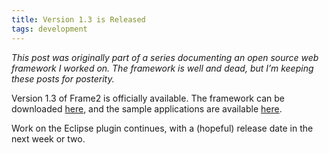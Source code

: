 ```yaml
---
title: Version 1.3 is Released
tags: development
---
```


_This post was originally part of a series documenting an open source web framework I worked on. The framework is well and dead, but I’m keeping these posts for posterity._

Version 1.3 of Frame2 is officially available. The framework can be downloaded [here](https://github.com/iamthechad/frame2), and the sample applications are available [here](https://github.com/iamthechad/frame2/tree/master/Frame2/samples).

Work on the Eclipse plugin continues, with a (hopeful) release date in the next week or two.
